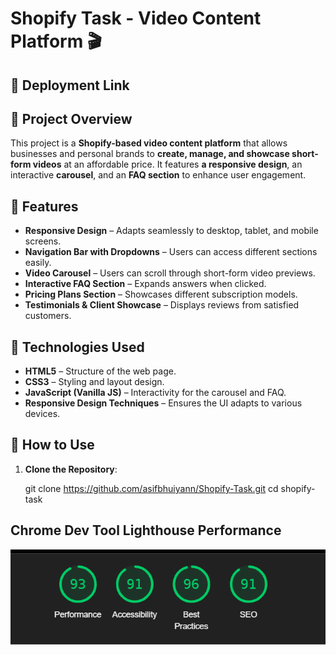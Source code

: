 # Shopify Task - Video Content Platform 🎬

## 📖 Deployment Link

## 📌 Project Overview
This project is a **Shopify-based video content platform** that allows businesses and personal brands to **create, manage, and showcase short-form videos** at an affordable price. It features **a responsive design**, an interactive **carousel**, and an **FAQ section** to enhance user engagement.

## 🚀 Features
- **Responsive Design** – Adapts seamlessly to desktop, tablet, and mobile screens.
- **Navigation Bar with Dropdowns** – Users can access different sections easily.
- **Video Carousel** – Users can scroll through short-form video previews.
- **Interactive FAQ Section** – Expands answers when clicked.
- **Pricing Plans Section** – Showcases different subscription models.
- **Testimonials & Client Showcase** – Displays reviews from satisfied customers.


## 🎨 Technologies Used
- **HTML5** – Structure of the web page.
- **CSS3** – Styling and layout design.
- **JavaScript (Vanilla JS)** – Interactivity for the carousel and FAQ.
- **Responsive Design Techniques** – Ensures the UI adapts to various devices.


## 📖 How to Use
1. **Clone the Repository**:

   git clone https://github.com/asifbhuiyann/Shopify-Task.git
   cd shopify-task

## Chrome Dev Tool Lighthouse Performance
![Lighthouse Performance](./images/image.png)